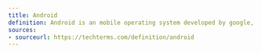 ```yaml
---
title: Android
definition: Android is an mobile operating system developed by google, used by smartphones and tablets.
sources: 
- sourceurl: https://techterms.com/definition/android
---
```

